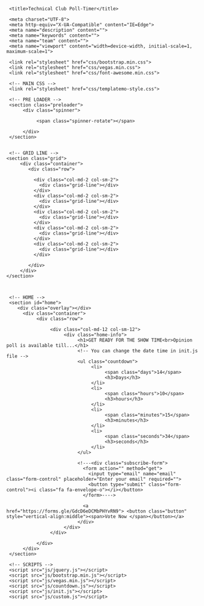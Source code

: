 <!DOCTYPE html>
<html lang="en">
<head>

     <title>Technical Club Poll-Timer</title>
<!-- 
Get Ready Template
https://templatemo.com/tm-521-get-ready
-->
     <meta charset="UTF-8">
     <meta http-equiv="X-UA-Compatible" content="IE=Edge">
     <meta name="description" content="">
     <meta name="keywords" content="">
     <meta name="team" content="">
     <meta name="viewport" content="width=device-width, initial-scale=1, maximum-scale=1">

     <link rel="stylesheet" href="css/bootstrap.min.css">
     <link rel="stylesheet" href="css/vegas.min.css">
     <link rel="stylesheet" href="css/font-awesome.min.css">

     <!-- MAIN CSS -->
     <link rel="stylesheet" href="css/templatemo-style.css">

</head>
<body>

     <!-- PRE LOADER -->
     <section class="preloader">
          <div class="spinner">

               <span class="spinner-rotate"></span>
               
          </div>
     </section>


     <!-- GRID LINE -->
    <section class="grid">
         <div class="container">
            <div class="row">

              <div class="col-md-2 col-sm-2">
                <div class="grid-line"></div>
              </div>
              <div class="col-md-2 col-sm-2">
                <div class="grid-line"></div>
              </div>
              <div class="col-md-2 col-sm-2">
                <div class="grid-line"></div>
              </div>
              <div class="col-md-2 col-sm-2">
                <div class="grid-line"></div>
              </div>
              <div class="col-md-2 col-sm-2">
                <div class="grid-line"></div>
              </div>

            </div>
         </div>
    </section>


    
     <!-- HOME -->
     <section id="home">
        <div class="overlay"></div>
          <div class="container">
               <div class="row">

                    <div class="col-md-12 col-sm-12">
                         <div class="home-info">
                              <h1>GET READY FOR THE SHOW TIME<br>Opinion poll is available till...</h1>
                              <!-- You can change the date time in init.js file -->
                              <ul class="countdown">
                                   <li>
                                        <span class="days">14</span>
                                        <h3>Days</h3>
                                   </li>
                                   <li>
                                        <span class="hours">10</span>
                                        <h3>hours</h3>
                                   </li>
                                   <li>
                                        <span class="minutes">15</span>
                                        <h3>minutes</h3>
                                   </li>
                                   <li>
                                        <span class="seconds">34</span>
                                        <h3>seconds</h3>
                                   </li>     
                              </ul>
                              
                              <!---<div class="subscribe-form">
                                <form action="" method="get">
                                  <input type="email" name="email" class="form-control" placeholder="Enter your email" required="">
                                  <button type="submit" class="form-control"><i class="fa fa-envelope-o"></i></button>
                                </form>---->
<style>
     .button {
       display: inline-block;
       border-radius: 4px;
       background-color: #f4511e;
       border: none;
       color: #FFFFFF;
       text-align: center;
       font-size: 28px;
       padding: 20px;
       width: 200px;
       transition: all 0.5s;
       cursor: pointer;
       margin: 5px;
     }
     
     .button span {
       cursor: pointer;
       display: inline-block;
       position: relative;
       transition: 0.5s;
     }
     
     .button span:after {
       content: '\00bb';
       position: absolute;
       opacity: 0;
       top: 0;
       right: -20px;
       transition: 0.5s;
     }
     
     .button:hover span {
       padding-right: 25px;
     }
     
     .button:hover span:after {
       opacity: 1;
       right: 0;
     }
     </style>
                                <a href="https://forms.gle/GdcD6eDCMbPHYvRN9"> <button class="button" style="vertical-align:middle"><span>Vote Now </span></button></a>
                              </div>
                         </div>
                    </div>

               </div>
          </div>
     </section>

     <!-- SCRIPTS -->
     <script src="js/jquery.js"></script>
     <script src="js/bootstrap.min.js"></script>
     <script src="js/vegas.min.js"></script>
     <script src="js/countdown.js"></script>
     <script src="js/init.js"></script>
     <script src="js/custom.js"></script>

</body>
</html>
